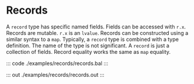 # Records

A `record` type has specific named fields. Fields can be accessed with `r.x`. Records are mutable. `r.x` is an
`lvalue`. Records can be constructed using a similar syntax to a `map`. Typically, a `record` type is combined
with a type definition. The name of the type is not significant. A `record` is just a collection of fields.
Record equality works the same as `map` equality.

::: code ./examples/records/records.bal :::

::: out ./examples/records/records.out :::